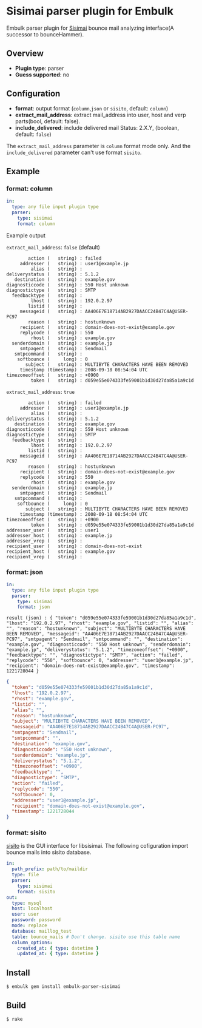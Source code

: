 # Sisimai parser plugin for Embulk

Embulk parser plugin for [Sisimai](https://github.com/sisimai/rb-Sisimai)
bounce mail analyzing interface(A successor to bounceHammer).

## Overview

* **Plugin type**: parser
* **Guess supported**: no

## Configuration

- **format**: output format (`column`,`json` or `sisito`, default: `column`)
- **extract_mail_address**: extract mail_address into user, host and verp parts(bool, default: false).
- **include_delivered**: include delivered mail Status: 2.X.Y, (boolean, default: `false`)

The ``extract_mail_address`` parameter is `column` format mode only.
And the `include_delivered` parameter can't use format `sisito`.

## Example

### format: column

```yaml
in:
  type: any file input plugin type
  parser:
    type: sisimai
    format: column
```

Example output

``extract_mail_address``: ``false`` (default)

```
        action (   string) : failed
     addresser (   string) : user1@example.jp
         alias (   string) : 
deliverystatus (   string) : 5.1.2
   destination (   string) : example.gov
diagnosticcode (   string) : 550 Host unknown
diagnostictype (   string) : SMTP
  feedbacktype (   string) : 
         lhost (   string) : 192.0.2.97
        listid (   string) : 
     messageid (   string) : AA406E7E18714AB2927DAACC24B47C4A@USER-PC97
        reason (   string) : hostunknown
     recipient (   string) : domain-does-not-exist@example.gov
     replycode (   string) : 550
         rhost (   string) : example.gov
  senderdomain (   string) : example.jp
     smtpagent (   string) : Sendmail
   smtpcommand (   string) : 
    softbounce (     long) : 0
       subject (   string) : MULTIBYTE CHARACTERS HAVE BEEN REMOVED
     timestamp (timestamp) : 2008-09-18 08:54:04 UTC
timezoneoffset (   string) : +0900
         token (   string) : d059e55e074333fe59001b1d30d27da85a1a9c1d
```

``extract_mail_address``: ``true``

```
        action (   string) : failed
     addresser (   string) : user1@example.jp
         alias (   string) : 
deliverystatus (   string) : 5.1.2
   destination (   string) : example.gov
diagnosticcode (   string) : 550 Host unknown
diagnostictype (   string) : SMTP
  feedbacktype (   string) : 
         lhost (   string) : 192.0.2.97
        listid (   string) : 
     messageid (   string) : AA406E7E18714AB2927DAACC24B47C4A@USER-PC97
        reason (   string) : hostunknown
     recipient (   string) : domain-does-not-exist@example.gov
     replycode (   string) : 550
         rhost (   string) : example.gov
  senderdomain (   string) : example.jp
     smtpagent (   string) : Sendmail
   smtpcommand (   string) : 
    softbounce (     long) : 0
       subject (   string) : MULTIBYTE CHARACTERS HAVE BEEN REMOVED
     timestamp (timestamp) : 2008-09-18 08:54:04 UTC
timezoneoffset (   string) : +0900
         token (   string) : d059e55e074333fe59001b1d30d27da85a1a9c1d
addresser_user (   string) : user1
addresser_host (   string) : example.jp
addresser_vrep (   string) : 
recipient_user (   string) : domain-does-not-exist
recipient_host (   string) : example.gov
recipient_vrep (   string) : 
```


### format: json

```yaml
in:
  type: any file input plugin type
  parser:
    type: sisimai
    format: json
```

```
result (json) : { "token": "d059e55e074333fe59001b1d30d27da85a1a9c1d", "lhost": "192.0.2.97", "rhost": "example.gov", "listid": "", "alias": "", "reason": "hostunknown", "subject": "MULTIBYTE CHARACTERS HAVE BEEN REMOVED", "messageid": "AA406E7E18714AB2927DAACC24B47C4A@USER-PC97", "smtpagent": "Sendmail", "smtpcommand": "", "destination": "example.gov", "diagnosticcode": "550 Host unknown", "senderdomain": "example.jp", "deliverystatus": "5.1.2", "timezoneoffset": "+0900", "feedbacktype": "", "diagnostictype": "SMTP", "action": "failed", "replycode": "550", "softbounce": 0, "addresser": "user1@example.jp", "recipient": "domain-does-not-exist@example.gov", "timestamp": 1221728044 }
```


```json
{
  "token": "d059e55e074333fe59001b1d30d27da85a1a9c1d",
  "lhost": "192.0.2.97",
  "rhost": "example.gov",
  "listid": "",
  "alias": "",
  "reason": "hostunknown",
  "subject": "MULTIBYTE CHARACTERS HAVE BEEN REMOVED",
  "messageid": "AA406E7E18714AB2927DAACC24B47C4A@USER-PC97",
  "smtpagent": "Sendmail",
  "smtpcommand": "",
  "destination": "example.gov",
  "diagnosticcode": "550 Host unknown",
  "senderdomain": "example.jp",
  "deliverystatus": "5.1.2",
  "timezoneoffset": "+0900",
  "feedbacktype": "",
  "diagnostictype": "SMTP",
  "action": "failed",
  "replycode": "550",
  "softbounce": 0,
  "addresser": "user1@example.jp",
  "recipient": "domain-does-not-exist@example.gov",
  "timestamp": 1221728044
}
```

### format: sisito

[sisito](https://github.com/winebarrel/sisito) is the GUI interface for libsisimai.
The following cofiguration import bounce mails into sisito database.

```yaml
in:
  path_prefix: path/to/maildir
  type: file
  parser:
    type: sisimai
    format: sisito
out:
  type: mysql
  host: localhost
  user: user
  password: password
  mode: replace
  database: maillog_test
  table: bounce_mails # Don't change. sisito use this table name
  column_options:
    created_at: { type: datetime }
    updated_at: { type: datetime }
```


## Install

```
$ embulk gem install embulk-parser-sisimai
```

## Build

```
$ rake
```
